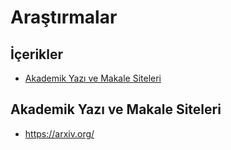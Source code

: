# Araştırmalar <!-- omit in toc -->

## İçerikler <!-- omit in toc -->

- [Akademik Yazı ve Makale Siteleri](#akademik-yaz%C4%B1-ve-makale-siteleri)

## Akademik Yazı ve Makale Siteleri

- <https://arxiv.org/>
